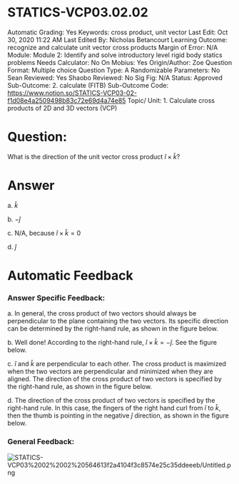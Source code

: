 # STATICS-VCP03.02.02

Automatic Grading: Yes
Keywords: cross product, unit vector
Last Edit: Oct 30, 2020 11:22 AM
Last Edited By: Nicholas Betancourt
Learning Outcome: recognize and calculate unit vector cross products
Margin of Error: N/A
Module: Module 2: Identify and solve introductory level rigid body statics problems
Needs Calculator: No
On Mobius: Yes
Origin/Author: Zoe
Question Format: Multiple choice
Question Type: A
Randomizable Parameters: No
Sean Reviewed: Yes
Shaobo Reviewed: No
Sig Fig: N/A
Status: Approved
Sub-Outcome: 2. calculate (FITB)
Sub-Outcome Code: https://www.notion.so/STATICS-VCP03-02-f1d08e4a2509498b83c72e69d4a74e85
Topic/ Unit: 1. Calculate cross products of 2D and 3D vectors (VCP)

# Question:

 What is the direction of the unit vector cross product  $\hat{i}\times\hat{k}$?

# Answer

a. $\hat{k}$

b.  $-\hat{j}$

c. N/A, because $\hat{i}\times\hat{k}=0$

d. $\hat{j}$

# Automatic Feedback

### Answer Specific Feedback:

a. In general, the cross product of two vectors should always be perpendicular to the plane containing the two vectors. Its specific direction can be determined by the right-hand rule, as shown in the figure below.

b. Well done! According to the right-hand rule, $\hat{i}\times\hat{k}=-\hat{j}$. See the figure below. 

c. $\hat{i}$ and $\hat{k}$ are perpendicular to each other. The cross product is maximized when the two vectors are perpendicular and minimized when they are aligned. The direction of the cross product of two vectors is specified by the right-hand rule, as shown in the figure below.

d. The direction of the cross product of two vectors is specified by the right-hand rule. In this case, the fingers of the right hand curl from $\hat{i}$ to $\hat{k}$, then the thumb is pointing in the negative $\hat{j}$ direction, as shown in the figure below.

### General Feedback:

![STATICS-VCP03%2002%2002%20564613f2a4104f3c8574e25c35ddeeeb/Untitled.png](STATICS-VCP03%2002%2002%20564613f2a4104f3c8574e25c35ddeeeb/Untitled.png)